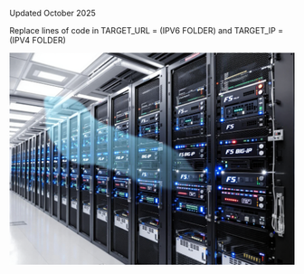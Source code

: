 Updated October 2025

Replace lines of code in TARGET_URL = (IPV6 FOLDER) and TARGET_IP = (IPV4 FOLDER)

![fiveghost](image/7e6f6445-a444-4832-b4e0-59b84920bf49.png)
